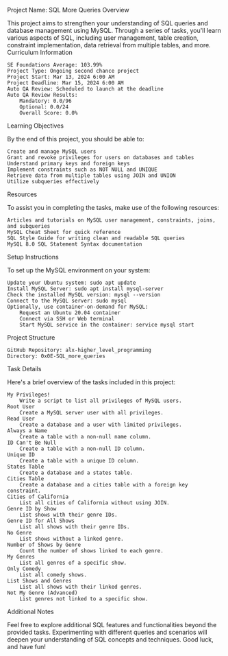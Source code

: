 Project Name: SQL More Queries
Overview

This project aims to strengthen your understanding of SQL queries and database management using MySQL. Through a series of tasks, you'll learn various aspects of SQL, including user management, table creation, constraint implementation, data retrieval from multiple tables, and more.
Curriculum Information

    SE Foundations Average: 103.99%
    Project Type: Ongoing second chance project
    Project Start: Mar 13, 2024 6:00 AM
    Project Deadline: Mar 15, 2024 6:00 AM
    Auto QA Review: Scheduled to launch at the deadline
    Auto QA Review Results:
        Mandatory: 0.0/96
        Optional: 0.0/24
        Overall Score: 0.0%

Learning Objectives

By the end of this project, you should be able to:

    Create and manage MySQL users
    Grant and revoke privileges for users on databases and tables
    Understand primary keys and foreign keys
    Implement constraints such as NOT NULL and UNIQUE
    Retrieve data from multiple tables using JOIN and UNION
    Utilize subqueries effectively

Resources

To assist you in completing the tasks, make use of the following resources:

    Articles and tutorials on MySQL user management, constraints, joins, and subqueries
    MySQL Cheat Sheet for quick reference
    SQL Style Guide for writing clean and readable SQL queries
    MySQL 8.0 SQL Statement Syntax documentation

Setup Instructions

To set up the MySQL environment on your system:

    Update your Ubuntu system: sudo apt update
    Install MySQL Server: sudo apt install mysql-server
    Check the installed MySQL version: mysql --version
    Connect to the MySQL server: sudo mysql
    Optionally, use container-on-demand for MySQL:
        Request an Ubuntu 20.04 container
        Connect via SSH or Web terminal
        Start MySQL service in the container: service mysql start

Project Structure

    GitHub Repository: alx-higher_level_programming
    Directory: 0x0E-SQL_more_queries

Task Details

Here's a brief overview of the tasks included in this project:

    My Privileges!
        Write a script to list all privileges of MySQL users.
    Root User
        Create a MySQL server user with all privileges.
    Read User
        Create a database and a user with limited privileges.
    Always a Name
        Create a table with a non-null name column.
    ID Can't Be Null
        Create a table with a non-null ID column.
    Unique ID
        Create a table with a unique ID column.
    States Table
        Create a database and a states table.
    Cities Table
        Create a database and a cities table with a foreign key constraint.
    Cities of California
        List all cities of California without using JOIN.
    Genre ID by Show
        List shows with their genre IDs.
    Genre ID for All Shows
        List all shows with their genre IDs.
    No Genre
        List shows without a linked genre.
    Number of Shows by Genre
        Count the number of shows linked to each genre.
    My Genres
        List all genres of a specific show.
    Only Comedy
        List all comedy shows.
    List Shows and Genres
        List all shows with their linked genres.
    Not My Genre (Advanced)
        List genres not linked to a specific show.

Additional Notes

Feel free to explore additional SQL features and functionalities beyond the provided tasks. Experimenting with different queries and scenarios will deepen your understanding of SQL concepts and techniques. Good luck, and have fun!


